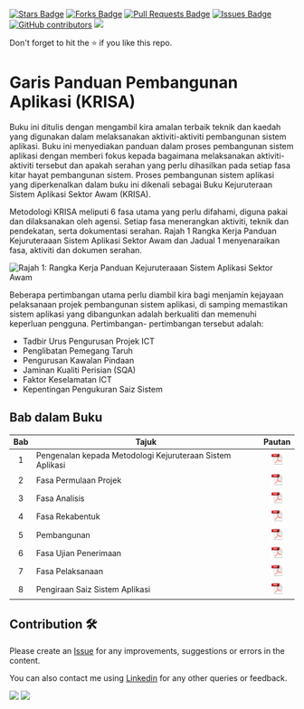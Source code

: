 <a href="https://github.com/drshahizan/software-engineering/stargazers"><img src="https://img.shields.io/github/stars/drshahizan/software-engineering" alt="Stars Badge"/></a>
<a href="https://github.com/drshahizan/software-engineering/network/members"><img src="https://img.shields.io/github/forks/drshahizan/software-engineering" alt="Forks Badge"/></a>
<a href="https://github.com/drshahizan/software-engineering/pulls"><img src="https://img.shields.io/github/issues-pr/drshahizan/software-engineering" alt="Pull Requests Badge"/></a>
<a href="https://github.com/drshahizan/software-engineering"><img src="https://img.shields.io/github/issues/drshahizan/software-engineering" alt="Issues Badge"/></a>
<a href="https://github.com/drshahizan/software-engineering/graphs/contributors"><img alt="GitHub contributors" src="https://img.shields.io/github/contributors/drshahizan/software-engineering?color=2b9348"></a>
![](https://visitor-badge.glitch.me/badge?page_id=drshahizan/software-engineering)

Don't forget to hit the :star: if you like this repo.

# Garis Panduan Pembangunan Aplikasi (KRISA)
Buku ini ditulis dengan mengambil kira amalan terbaik teknik dan kaedah yang digunakan dalam melaksanakan aktiviti-aktiviti pembangunan sistem aplikasi. Buku ini menyediakan panduan dalam proses pembangunan sistem aplikasi dengan memberi fokus kepada bagaimana melaksanakan aktiviti-aktiviti tersebut dan apakah serahan yang perlu dihasilkan pada setiap fasa kitar hayat pembangunan sistem. Proses pembangunan sistem aplikasi yang diperkenalkan dalam buku ini dikenali sebagai Buku Kejuruteraan Sistem Aplikasi Sektor Awam (KRISA).

Metodologi KRISA meliputi 6 fasa utama yang perlu difahami, diguna pakai dan dilaksanakan oleh agensi. Setiap fasa menerangkan aktiviti, teknik dan pendekatan, serta dokumentasi serahan. Rajah 1 Rangka Kerja Panduan Kejuruteraaan Sistem Aplikasi Sektor Awam dan Jadual 1 menyenaraikan fasa, aktiviti dan dokumen serahan.

![Rajah 1: Rangka Kerja Panduan Kejuruteraaan Sistem Aplikasi Sektor Awam](rajah.png)

Beberapa pertimbangan utama perlu diambil kira bagi menjamin kejayaan pelaksanaan projek pembangunan sistem aplikasi, di samping memastikan sistem aplikasi yang dibangunkan adalah berkualiti dan memenuhi keperluan pengguna. Pertimbangan- pertimbangan tersebut adalah:

- Tadbir Urus Pengurusan Projek ICT
- Penglibatan Pemegang Taruh
- Pengurusan Kawalan Pindaan
- Jaminan Kualiti Perisian (SQA)
- Faktor Keselamatan ICT
- Kepentingan Pengukuran Saiz Sistem

## Bab dalam Buku
| Bab | Tajuk | Pautan |
|:----:|----------------------------|:------:|
| 1 | Pengenalan kepada Metodologi Kejuruteraan Sistem Aplikasi |<a href=""><img src="../images/pdf.svg" width="24px" height="24px" ></a>|
| 2 | Fasa Permulaan Projek |<a href=""><img src="../images/pdf.svg" width="24px" height="24px" ></a>|
| 3 | Fasa Analisis |<a href=""><img src="../images/pdf.svg" width="24px" height="24px" ></a>|
| 4 | Fasa Rekabentuk |<a href=""><img src="../images/pdf.svg" width="24px" height="24px" ></a>|
| 5 | Pembangunan |<a href=""><img src="../images/pdf.svg" width="24px" height="24px" ></a>|
| 6 | Fasa Ujian Penerimaan |<a href=""><img src="../images/pdf.svg" width="24px" height="24px" ></a>|
| 7 | Fasa Pelaksanaan |<a href=""><img src="../images/pdf.svg" width="24px" height="24px" ></a>|
| 8 | Pengiraan Saiz Sistem Aplikasi |<a href=""><img src="../images/pdf.svg" width="24px" height="24px" ></a>|

## Contribution 🛠️
Please create an [Issue](https://github.com/drshahizan/software-engineering/issues) for any improvements, suggestions or errors in the content.

You can also contact me using [Linkedin](https://www.linkedin.com/in/drshahizan/) for any other queries or feedback.

![](https://komarev.com/ghpvc/?username=drshahizan&label=Views&color=0e75b6&style=flat)
![](https://hit.yhype.me/github/profile?user_id=81284918)
